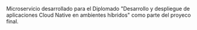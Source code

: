 Microservicio desarrollado para el Diplomado "Desarrollo y despliegue de aplicaciones Cloud Native en ambientes híbridos" como parte del proyeco final. 
